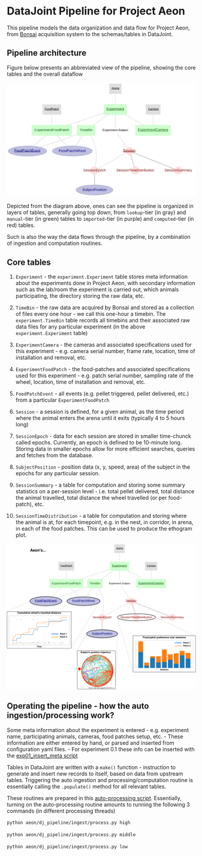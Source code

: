 # DataJoint Pipeline for Project Aeon

This pipeline models the data organization and data flow for Project Aeon, 
from [Bonsai](https://open-ephys.org/bonsai) 
acquisition system to the schemas/tables in DataJoint.


## Pipeline architecture

Figure below presents an abbreviated view of the pipeline, showing the core tables
and the overall dataflow

![diagram](./docs/diagram.svg)

Depicted from the diagram above, ones can see the pipeline is organized in layers of
tables, generally going top down, from `lookup`-tier (in gray) and `manual`-tier (in green) tables 
to `imported`-tier (in purple) and `computed`-tier (in red) tables.

Such is also the way the data flows through the pipeline, by a combination of ingestion and 
computation routines.

## Core tables

1. `Experiment` - the `experiment.Experiment` table stores meta information about the experiments
done in Project Aeon, with secondary information such as the lab/room the experiment is carried out, 
which animals participating, the directory storing the raw data, etc.

2. `TimeBin` - the raw data are acquired by Bonsai and stored as 
a collection of files every one hour - we call this one-hour a timebin. 
The `experiment.TimeBin` table records all timebins and their associated raw data files for 
any particular experiment (in the above `experiment.Experiment` table) 

3. `ExperimentCamera` - the cameras and associated specifications used for this experiment - 
e.g. camera serial number, frame rate, location, time of installation and removal, etc.

4. `ExperimentFoodPatch` - the food-patches and associated specifications used for this experiment - 
e.g. patch serial number, sampling rate of the wheel, location, time of installation and removal, etc.

5. `FoodPatchEvent` - all events (e.g. pellet triggered, pellet delivered, etc.) 
from a particular `ExperimentFoodPatch`

6. `Session` - a session is defined, for a given animal, as the time period where 
the animal enters the arena until it exits (typically 4 to 5 hours long)

7. `SessionEpoch` - data for each session are stored in smaller time-chunck called epochs. 
Currently, an epoch is defined to be 10-minute long. Storing data in smaller epochs allow for 
more efficient searches, queries and fetches from the database.

8. `SubjectPosition` - position data (x, y, speed, area) of the subject in the epochs for 
any particular session.

9. `SessionSummary` - a table for computation and storing some summary statistics on a 
per-session level - i.e. total pellet delivered, total distance the animal travelled, total 
distance the wheel travelled (or per food-patch), etc.

10. `SessionTimeDistribution` - a table for computation and storing where the animal is at, 
for each timepoint, e.g. in the nest, in corridor, in arena, in each of the food patches. 
This can be used to produce the ethogram plot.


![datajoint_pipeline](./docs/datajoint_pipeline.svg)


## Operating the pipeline - how the auto ingestion/processing work?

Some meta information about the experiment is entered - e.g. experiment name, participating 
animals, cameras, food patches setup, etc.
    - These information are either entered by hand, or parsed and inserted from configuration 
    yaml files.
    - For experiment 0.1 these info can be inserted with the [exp01_insert_meta script](./ingest/exp01_insert_meta.py)

Tables in DataJoint are written with a `make()` function - 
instruction to generate and insert new records to itself, based on data from upstream tables. 
Triggering the auto ingestion and processing/computation routine is essentially 
calling the `.populate()` method for all relevant tables.

These routines are prepared in this [auto-processing script](./ingest/process.py). 
Essentially, turning on the auto-processing routine amounts to running the 
following 3 commands (in different processing threads)


    python aeon/dj_pipeline/ingest/process.py high
    
    python aeon/dj_pipeline/ingest/process.py middle
    
    python aeon/dj_pipeline/ingest/process.py low